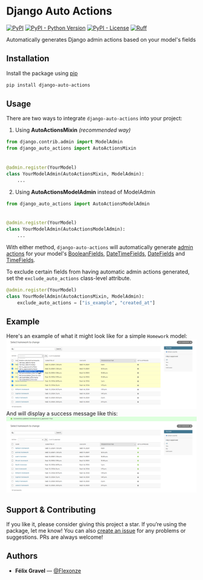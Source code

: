 # Django Auto Actions

[![PyPI](https://img.shields.io/pypi/v/django-auto-actions?style=flat-square)](https://pypi.python.org/pypi/django-auto-actions/)
[![PyPI - Python Version](https://img.shields.io/pypi/pyversions/django-auto-actions?style=flat-square)](https://pypi.python.org/pypi/django-auto-actions/)
[![PyPI - License](https://img.shields.io/pypi/l/django-auto-actions?style=flat-square)](https://pypi.python.org/pypi/django-auto-actions/)
[![Ruff](https://img.shields.io/endpoint?url=https://raw.githubusercontent.com/astral-sh/ruff/main/assets/badge/v2.json)](https://github.com/astral-sh/ruff)

Automatically generates Django admin actions based on your model's fields

## Installation

Install the package using [pip](https://pip.pypa.io/en/stable/)

```bash
pip install django-auto-actions
```

## Usage

There are two ways to integrate `django-auto-actions` into your project:

1. Using **AutoActionsMixin** *(recommended way)*

```python
from django.contrib.admin import ModelAdmin
from django_auto_actions import AutoActionsMixin


@admin.register(YourModel)
class YourModelAdmin(AutoActionsMixin, ModelAdmin):
    ...
```

2. Using **AutoActionsModelAdmin** instead of ModelAdmin

```python
from django_auto_actions import AutoActionsModelAdmin


@admin.register(YourModel)
class YourModelAdmin(AutoActionsModelAdmin):
    ...
```

With either method, `django-auto-actions` will automatically generate [admin actions](https://docs.djangoproject.com/en/dev/ref/contrib/admin/actions/#admin-actions) for your model's [BooleanFields](https://docs.djangoproject.com/fr/4.2/ref/models/fields/#booleanfield), [DateTimeFields](https://docs.djangoproject.com/fr/4.2/ref/models/fields/#datetimefield), [DateFields](https://docs.djangoproject.com/fr/4.2/ref/models/fields/#datefield) and [TimeFields](https://docs.djangoproject.com/fr/4.2/ref/models/fields/#timefield).

To exclude certain fields from having automatic admin actions generated, set the `exclude_auto_actions` class-level attribute.

```python
@admin.register(YourModel)
class YourModelAdmin(AutoActionsMixin, ModelAdmin):
    exclude_auto_actions = ["is_example", "created_at"]
```

## Example

Here's an example of what it might look like for a simple `Homework` model:  
![Example auto actions](https://github.com/Flexonze/django-auto-actions/raw/main/images/example_actions.png)  
And will display a success message like this:  
![Example success message](https://github.com/Flexonze/django-auto-actions/raw/main/images/example_success_message.png)

## Support & Contributing

If you like it, please consider giving this project a star. If you’re using the package, let me know! You can also [create an issue](https://github.com/Flexonze/django-auto-actions/issues/new) for any problems or suggestions. PRs are always welcome!

## Authors

- **Félix Gravel** — [@Flexonze](https://www.github.com/flexonze)
